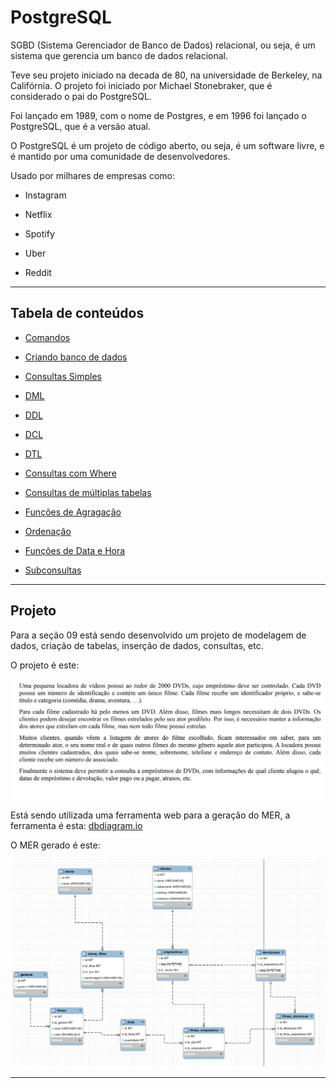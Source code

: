 # PostgreSQL

SGBD (Sistema Gerenciador de Banco de Dados) relacional, ou seja, é um sistema que gerencia um banco de dados relacional.

Teve seu projeto iniciado na decada de 80, na universidade de Berkeley, na Califórnia. O projeto foi iniciado por Michael Stonebraker, que é considerado o pai do PostgreSQL.

Foi lançado em 1989, com o nome de Postgres, e em 1996 foi lançado o PostgreSQL, que é a versão atual.

O PostgreSQL é um projeto de código aberto, ou seja, é um software livre, e é mantido por uma comunidade de desenvolvedores.

Usado por milhares de empresas como:

- Instagram

- Netflix

- Spotify

- Uber

- Reddit

---

## Tabela de conteúdos

- [Comandos](/PostgreSQL/Comandos.md)

- [Criando banco de dados](/PostgreSQL/criação_de_banco_de_dados.sql)

- [Consultas Simples](/PostgreSQL/consultas_simples.sql)

- [DML](/PostgreSQL/DML.sql)

- [DDL](/PostgreSQL/DDL.sql)

- [DCL](/PostgreSQL/DCL.sql)

- [DTL](/PostgreSQL/DTL.sql)

- [Consultas com Where](/PostgreSQL/consultas_com_where.sql)

- [Consultas de múltiplas tabelas](/PostgreSQL/consultas_de_multiplas_tabela.sql)

- [Funções de Agragação](/PostgreSQL/funções_de_agregação.sql)

- [Ordenação](/PostgreSQL/Ordenação.sql)

- [Funções de Data e Hora](/PostgreSQL/Funções_data_e_hora.sql)

- [Subconsultas](/PostgreSQL/subconsultas.sql)

---

## Projeto

Para a seção 09 está sendo desenvolvido um projeto de modelagem de dados, criação de tabelas, inserção de dados, consultas, etc.

O projeto é este: 

![Projeto](/PostgreSQL/projeto/descrição.png)

Está sendo utilizada uma ferramenta web para a geração do MER, a ferramenta é esta: [dbdiagram.io](https://dbdiagram.io/home)

O MER gerado é este:

![MER](/PostgreSQL/projeto/MER.png)




---